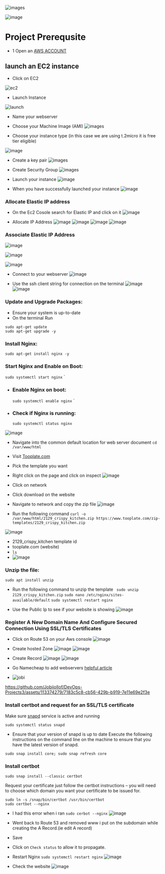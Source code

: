 

![images](./images/List%20of%20Projects.png)

![image](./images/project1.png)

# Project Prerequsite

- 1 Open an [AWS ACCOUNT](https://www.googleadservices.com/pagead/aclk?sa=L&ai=DChcSEwiiud_K5PWDAxXaaUcBHXk1DIsYABAAGgJxdQ&ase=2&gclid=Cj0KCQiAh8OtBhCQARIsAIkWb6_8dRONbzczxip0iCBXWbQfznY39AZj7QVVu5aFOJUPYExe4s9cWQYaAp7FEALw_wcB&ei=UeKwZaq9FImQxc8PnLiJkAM&ohost=www.google.com&cid=CAESVeD26-ZLTaCtkOwQ4xmwh2XHc20AcjYx594xvpRb1yjwtenvRkRU5-U8tZvaQ3OCBlvdMZSfBo5wH1xBVTFCus7rxuOMNV5Snjb34KwOOQw9siv3VKA&sig=AOD64_0KR-DDwk2I0e_tnQeIm3pQm1ZHRQ&q&sqi=2&nis=4&adurl&ved=2ahUKEwjqqdbK5PWDAxUJSPEDHRxcAjIQ0Qx6BAgNEAE)

## launch an EC2 instance 

- Click on EC2 

![ec2](./images/ec-2.png)

- Launch Instance

![launch](./images/launch-instance.png)

- Name your webserver

- Choose your Machine Image  (AMI)
![images](./images/ubuntu-20.04.png)

- Choose your instance type (in this case we are using t.2micro it is free tier eligible)

![image](./images/instance-type.png)

- Create a key pair 
![images](./images/create-keypair.png)

- Create Security Group
![images](./images/SG-malawi.png)

- Launch your instance
![image](./images/launch.png)

- When you have successfully launched your instance
![image](./images/sucess.png)

### Allocate Elastic IP address
- On the Ec2 Cosole search for Elastic IP and click on it 
![image](./images/elastic%20ip.png)

- Allocate IP Address
![image](./images/Allocate%20ip-address.png)
![image](./images/elastic%20ip.png)
![image](./images/elastic-ip1.png)
![image](./images/allocate.png)

### Associate Elastic IP Address
![image](./images/associateip-instance.png)

![image](./images/associate.png)

![image](./images/sucess-ip.png)

- Connect to your webserver
![image](./images/connect-to%20webserver.png)

- Use the ssh client string for connection on the terminal
![image](./images/ssh-client.png)
![image](./images/yes.png)

### Update and Upgrade Packages:

- Ensure your system is up-to-date
- On the terminal Run

```
sudo apt-get update
sudo apt-get upgrade -y

```
### Install Nginx:
`sudo apt-get install nginx -y
`

### Start Nginx and Enable on Boot:
`sudo systemctl start nginx`
`
 - ### Enable Nginx on boot:
    `sudo systemctl enable nginx`
`
  - ### Check if Nginx is running:
    `sudo systemctl status nginx`

![image](./images/nginx-running.png)

- Navigate into the common default location for web server document
`cd /var/www/html`

- Visit [Tooplate.com](https://www.tooplate.com/)

- Pick the template you want

- Right click on the page and click on inspect
![image](./images/inspect.png)

- Click on network

- Click download on the website

- Navigate to network and copy the zip file
![image](./images/download.png)

- Run the following command
`curl -o /var/www/html/2129_crispy_kitchen.zip https://www.tooplate.com/zip-templates/2129_crispy_kitchen.zip`

![image](./images/curl.png)

- 2129_crispy_kitchen template id
- tooplate.com (website)
- `ls`
- ![image](./images/ls.png)

### Unzip the file: 
`sudo apt install unzip`

- Run the following command to unzip the template
` sudo unzip 2129_crispy_kitchen.zip`
`sudo nano /etc/nginx/sites-available/default`
`sudo systemctl restart nginx`

- Use the Public Ip to see if your website is showing
![image](./images/website.png)

### Register A New Domain Name And Configure Secured Connection Using SSL/TLS Certificates

- Click on Route 53 on your Aws console
![image](./images/Route53.png)

- Create hosted Zone
![image](./images/hosted-zones.png)
![image](./images/zone.png)

- Create Record
![image](./images/create-record.png)
![image](./images/webservers-route53.png)

- Go Namecheap to add webservers [helpful article](https://www.namecheap.com/support/knowledgebase/article.aspx/10371/2208/how-do-i-link-my-domain-to-amazon-web-services/)

- ![jobi](./images/jobi-jollof.png)

  

https://github.com/Jobijollof/DevOps-Projects3/assets/113374279/7183c5c8-cb56-429b-b919-7e11e69e2f3e


### Install certbot and request for an SSL/TLS certificate
Make sure [snapd](https://snapcraft.io/snapd) service is active and running

`sudo systemctl status snapd`
- Ensure that your version of snapd is up to date Execute the following instructions on the command line on the machine to ensure that you have the latest version of snapd.

`sudo snap install core; sudo snap refresh core`


### Install certbot
`sudo snap install --classic certbot`

Request your certificate just follow the certbot instructions – you will need to choose which domain you want your certificate to be issued for.

```
sudo ln -s /snap/bin/certbot /usr/bin/certbot
sudo certbot --nginx

```
- I had this error when i ran `sudo cerbot --nginx`
![image](./images/WhatsApp%20Image%202024-01-27%20at%205.53.41%20AM.jpeg)

- Went back to Route 53 and removed www i put on the subdomain while creating the A Record.(ie edit A record)

- Save

- Click on `Check status` to allow it to propagate. 

- Restart Nginx
`sudo systemctl restart nginx`
![image](./images/end1.png)
- Check the website
![image](./images/end.png)

  






